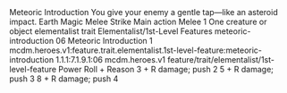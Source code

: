 <ability>
  <name>Meteoric Introduction</name>
  <flavor>You give your enemy a gentle tap—like an asteroid impact.</flavor>
  <keywords>
    <keyword>Earth</keyword>
    <keyword>Magic</keyword>
    <keyword>Melee</keyword>
    <keyword>Strike</keyword>
  </keywords>
  <type>Main action</type>
  <distance>Melee 1</distance>
  <target>One creature or object</target>
  <metadata>
    <class>elementalist</class>
    <feature_type>trait</feature_type>
    <file_dpath>Elementalist/1st-Level Features</file_dpath>
    <item_id>meteoric-introduction</item_id>
    <item_index>06</item_index>
    <item_name>Meteoric Introduction</item_name>
    <level>1</level>
    <scc>mcdm.heroes.v1:feature.trait.elementalist.1st-level-feature:meteoric-introduction</scc>
    <scdc>1.1.1:7.1.9.1:06</scdc>
    <source>mcdm.heroes.v1</source>
    <type>feature/trait/elementalist/1st-level-feature</type>
  </metadata>
  <effects>
    <effect type="roll">
      <roll>Power Roll + Reason</roll>
      <t1>3 + R damage; push 2</t1>
      <t2>5 + R damage; push 3</t2>
      <t3>8 + R damage; push 4</t3>
    </effect>
  </effects>
</ability>
